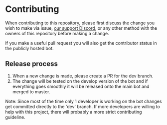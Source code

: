 # Contributing

When contributing to this repository, please first discuss the change you wish 
to make via issue, [our support Discord](https://discord.gg/5SZRGnJ), or any other 
method with the owners of this repository before making a change. 

If you make a useful pull request you will also get the contributor status in the 
publicly hosted bot.

## Release process

1. When a new change is made, please create a PR for the dev branch.
2. The change will be tested on the develop version of the bot and if everything 
goes smoothly it will be released onto the main bot and merged to master.

Note: Since most of the time only 1 developer is working on the bot changes get 
committed directly to the 'dev' branch. If more developers are willing to help 
with this project, there will probably a more strict contributing guideline.
